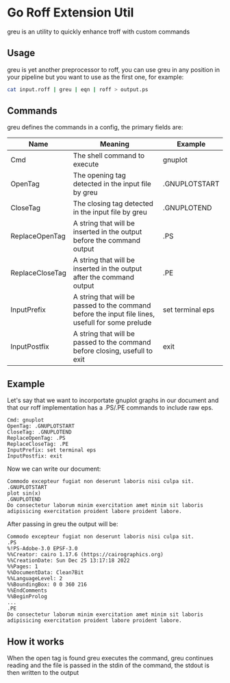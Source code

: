 # Go Roff Extension Util
greu is an utility to quickly enhance troff with custom commands

## Usage
greu is yet another preprocessor to roff, you can use greu in any position in your pipeline but you want to use as the first one, for example:

```sh
cat input.roff | greu | eqn | roff > output.ps
```

## Commands
greu defines the commands in a config, the primary fields are:

| Name | Meaning | Example |
-------|---------|-------|
| Cmd  | The shell command to execute | gnuplot | 
| OpenTag | The opening tag detected in the input file by greu | .GNUPLOTSTART |
| CloseTag | The closing tag detected in the input file by greu | .GNUPLOTEND | 
| ReplaceOpenTag | A string that will be inserted in the output before the command output | .PS |
| ReplaceCloseTag | A string that will be inserted in the output after the command output | .PE |
| InputPrefix | A string that will be passed to the command before the input file lines, usefull for some prelude | set terminal eps | 
| InputPostfix | A string that will be passed to the command before closing, usefull to exit | exit | 

## Example
Let's say that we want to incorportate gnuplot graphs in our document and that our roff implementation has a .PS/.PE commands to include raw eps.

```
Cmd: gnuplot
OpenTag: .GNUPLOTSTART
CloseTag: .GNUPLOTEND
ReplaceOpenTag: .PS
ReplaceCloseTag: .PE
InputPrefix: set terminal eps
InputPostfix: exit
```

Now we can write our document:
```
Commodo excepteur fugiat non deserunt laboris nisi culpa sit.
.GNUPLOTSTART
plot sin(x)
.GNUPLOTEND
Do consectetur laborum minim exercitation amet minim sit laboris adipisicing exercitation proident labore proident labore.
```
After passing in greu the output will be:
```
Commodo excepteur fugiat non deserunt laboris nisi culpa sit.
.PS
%!PS-Adobe-3.0 EPSF-3.0
%%Creator: cairo 1.17.6 (https://cairographics.org)
%%CreationDate: Sun Dec 25 13:17:18 2022
%%Pages: 1
%%DocumentData: Clean7Bit
%%LanguageLevel: 2
%%BoundingBox: 0 0 360 216
%%EndComments
%%BeginProlog
...
.PE
Do consectetur laborum minim exercitation amet minim sit laboris adipisicing exercitation proident labore proident labore.
```

## How it works
When the open tag is found greu executes the command, greu continues reading and the file is passed in the stdin of the command, the stdout is then written to the output